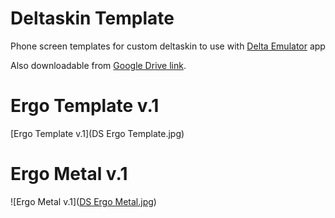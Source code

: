 # Deltaskin Template
Phone screen templates for custom deltaskin to use with [Delta Emulator](https://deltaemulatorapp.com/) app

Also downloadable from [Google Drive link](https://drive.google.com/drive/folders/1e74vRcpRUV-0BKIf7sS4MizjCgoqW9A-?usp=sharing).

# Ergo Template v.1
[Ergo Template v.1](DS Ergo Template.jpg)

# Ergo Metal v.1
![Ergo Metal v.1]([DS Ergo Metal.jpg](https://github.com/aphaits/Deltaskin-Template/blob/main/DS%20Ergo%20Metal.jpg?raw=true))
